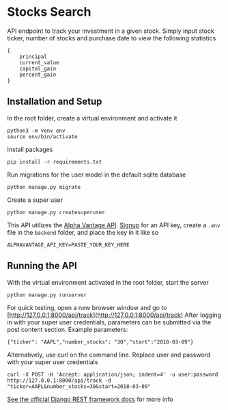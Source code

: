 # Stocks Search

API endpoint to track your investment in a given stock. Simply input stock ticker, number of stocks and purchase date to view the following statistics

```
{
	principal
	current_value
	capital_gain
	percent_gain
}
```

## Installation and Setup

In the root folder, create a virtual environment and activate it

```
python3 -m venv env
source env/bin/activate
```

Install packages

```
pip install -r requirements.txt
```

Run migrations for the user model in the default sqlite database

```
python manage.py migrate
```

Create a super user

```
python manage.py createsuperuser
```

This API utilizes the [Alpha Vantage API](https://www.alphavantage.co/). [Signup](https://www.alphavantage.co/support/#api-key) for an API key, create a `.env` file in the `backend` folder, and place the key in it like so

```
ALPHAVANTAGE_API_KEY=PASTE_YOUR_KEY_HERE
```

## Running the API

With the virtual environment activated in the root folder, start the server

```
python manage.py runserver
```

For quick testing, open a new browser window and go to [http://127.0.0.1:8000/api/track](http://127.0.0.1:8000/api/track)
After logging in with your super user credentials, parameters can be submitted via the post content section.
Example parameters:

```
{"ticker": "AAPL","number_stocks": "30","start":"2018-03-09"}
```

Alternatively, use curl on the command line. Replace user and password with your super user credentials

```
curl -X POST -H 'Accept: application/json; indent=4' -u user:password http://127.0.0.1:8000/api/track -d "ticker=AAPL&number_stocks=30&start=2018-03-09"
```

[See the official Django REST framework docs](https://www.django-rest-framework.org/tutorial/quickstart/#testing-our-api) for more info
